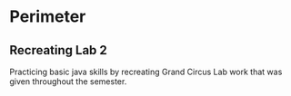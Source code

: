 # Perimeter <h2>Recreating Lab 2 </h2> <p>Practicing basic java skills by recreating Grand Circus Lab work that was given throughout the semester.</p>
